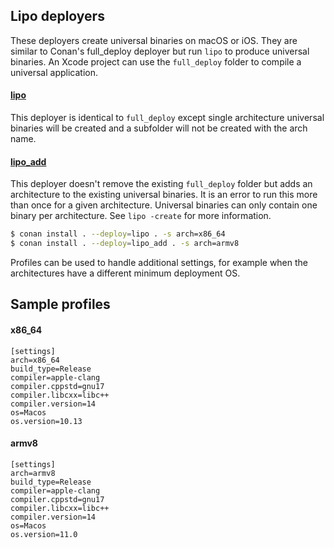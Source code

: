 ## Lipo deployers

These deployers create universal binaries on macOS or iOS.
They are similar to Conan's full_deploy deployer but run `lipo` to
produce universal binaries. An Xcode project can use the `full_deploy`
folder to compile a universal application.


#### [lipo](lipo.py)

This deployer is identical to `full_deploy` except single architecture universal
binaries will be created and a subfolder will not be created with the arch name.


#### [lipo_add](lipo_add.py)

This deployer doesn't remove the existing `full_deploy` folder but adds an architecture
to the existing universal binaries. It is an error to run this more than once for a given
architecture. Universal binaries can only contain one binary per architecture. See
`lipo -create` for more information.

```sh
$ conan install . --deploy=lipo . -s arch=x86_64
$ conan install . --deploy=lipo_add . -s arch=armv8
```

Profiles can be used to handle additional settings, for example when the architectures
have a different minimum deployment OS.


## Sample profiles

#### x86_64
```
[settings]
arch=x86_64
build_type=Release
compiler=apple-clang
compiler.cppstd=gnu17
compiler.libcxx=libc++
compiler.version=14
os=Macos
os.version=10.13
```

#### armv8
```
[settings]
arch=armv8
build_type=Release
compiler=apple-clang
compiler.cppstd=gnu17
compiler.libcxx=libc++
compiler.version=14
os=Macos
os.version=11.0
```
